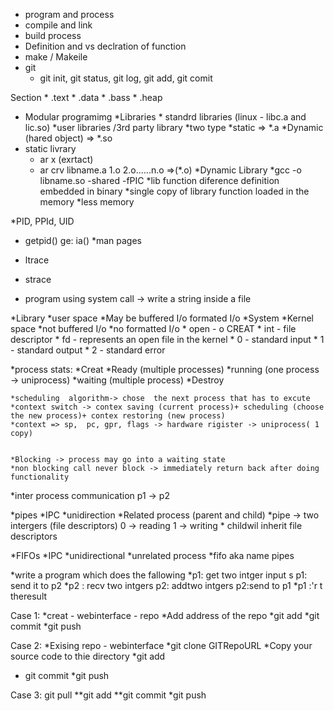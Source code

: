 * program and process
* compile and link
* build process
* Definition and vs declration of function
* make / Makeile
* git
    * git init, git status, git log, git add, git comit

Section 
    * .text
    * .data
    * .bass
    * .heap 
* Modular programimg
    *Libraries
        * standrd libraries (linux - libc.a and lic.so)
        *user libraries /3rd party library
    *two type
        *static => *.a
        *Dynamic (hared object) => *.so
* static livrary
    * ar x (exrtact)
    * ar crv libname.a 1.o 2.o......n.o =>(*.o)
*Dynamic Library
    *gcc -o libname.so -shared -fPIC 
    *lib function diference definition embedded in binary
    *single copy of library function loaded in the memory 
    *less memory               

*PID, PPId, UID
* getpid() ge: ia()
*man pages

* ltrace
* strace
* program using system call -> write a string inside a file

*Library
    *user space
    *May be buffered I/o
    formated I/o
    *System
        *Kernel space
        *not buffered I/o
        *no formatted I/o
    * open - o CREAT
    * int - file descriptor
    * fd - represents an open file in the kernel
    * 0 - standard input
    * 1 - standard output
    * 2 - standard error

*process stats:
    *Creat
    *Ready (multiple processes)
    *running (one process -> uniprocess)
    *waiting (multiple process)
    *Destroy



    *scheduling  algorithm-> chose  the next process that has to excute 
    *context switch -> contex saving (current process)+ scheduling (choose the new process)+ contex restoring (new process)
    *context => sp,  pc, gpr, flags -> hardware rigister -> uniprocess( 1 copy)


    *Blocking -> process may go into a waiting state 
    *non blocking call never block -> immediately return back after doing functionality

*inter process communication
 p1 -> p2

 *pipes 
    *IPC
    *unidirection 
    *Related process (parent and child)
    *pipe -> two intergers (file descriptors)
    0 -> reading
    1 -> writing
    * childwil inherit file descriptors
    

  *FIFOs
    *IPC
    *unidirectional
    *unrelated process
    *fifo aka name pipes 


  *write a program which does the fallowing 
    *p1: get two intger input s
    p1: send it to p2
    *p2 : recv two intgers
    p2: addtwo intgers
    p2:send to p1
    *p1 :'r t theresult
     






Case 1:
*creat - webinterface - repo
*Add address of the repo
*git add
*git commit
*git push


Case 2:
*Exising repo - webinterface
*git  clone GITRepoURL
*Copy your source code to thie directory
*git add
* git commit
  *git push

Case 3:
git pull
**git  add 
 **git  commit
 *git push




















































